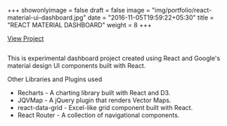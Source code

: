 +++
showonlyimage = false
draft = false
image = "img/portfolio/react-material-ui-dashboard.jpg"
date = "2016-11-05T19:59:22+05:30"
title = "REACT MATERIAL DASHBOARD"
weight = 8
+++

<a href="http://react-material-ui-dashboard.surge.sh/" target="_blank">View Project</a>
<div class="col-lg-7">
<img class ="img-responsive" src="../../img/portfolio/react-material-ui-dashboard.jpg" alt="" />
</div>
<div class="col-lg-5">
<p>This is experimental dashboard project created using React and Google's material design UI components built with React.</p>
<p>Other Libraries and Plugins used</p>
<ul>
<li> Recharts - A charting library built with React and D3.</li>
<li> JQVMap - A jQuery plugin that renders Vector Maps.</li>
<li> react-data-grid - Excel-like grid component built with React.</li>
<li> React Router - A collection of navigational components.</li>

</ul>
</div>